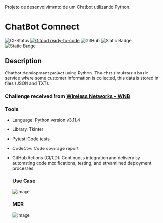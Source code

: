 Projeto de desenvolvimento de um Chatbot utilizando Python.
# ChatBot Comnect

![CI-Status](https://github.com/Felipe007Guimaraes/Impacta-Health/actions/workflows/django.yml/badge.svg)
[![Gitpod ready-to-code](https://img.shields.io/badge/Gitpod-ready--to--code-908a85?logo=gitpod)](https://gitpod.io/#https://github.com/Felipe007Guimaraes/Impacta-Health.git)
![GitHub](https://img.shields.io/github/license/Felipe007Guimaraes/Impacta-Health)
![Static Badge](https://img.shields.io/badge/framework-Django%20v4.2.4-1035fd)
![Static Badge](https://img.shields.io/badge/language-Python%20v3.11%5E-ffeb2a)

## Description

Chatbot development project using Python. The chat simulates a basic service where some customer information is collected, this data is stored in files (JSON and TXT).

### Challenge received from [Wireless Networks - WNB](https://www.comnect.com.br/)

### Tools

- Language: Python version v3.11.4
- Library: Tkinter
- Pytest: Code tests
- CodeCov: Code coverage report
- GitHub Actions (CI/CD): Continuous integration and delivery by
  automating code modifications, testing, and streamlined deployment processes.

  ### Use Case
  ![image](https://github.com/sullyanoo/ChatBot.git/img/interface.png)

  ### MER
  ![image](https://github.com/Impacta-Health/Impacta-Health/assets/90731014/3084e716-c8be-4910-81d0-61c8c46bf585)

